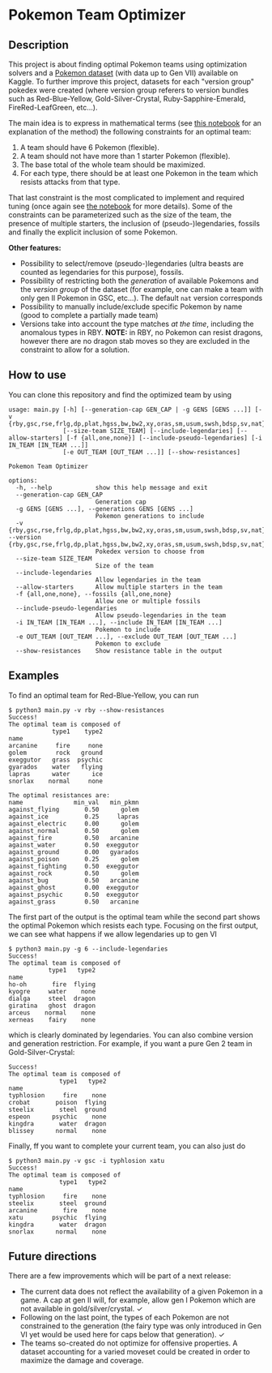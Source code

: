# Pokemon Team Optimizer

## Description
This project is about finding optimal Pokemon teams using optimization solvers and a [Pokemon dataset](https://www.kaggle.com/datasets/rounakbanik/pokemon) (with data up to Gen VII) available on Kaggle. To further improve this project, datasets for each "version group" pokedex were created (where version group referers to version bundles such as Red-Blue-Yellow, Gold-Silver-Crystal, Ruby-Sapphire-Emerald, FireRed-LeafGreen, etc...).

The main idea is to express in mathematical terms (see [this notebook](TeamOptimization.ipynb) for an explanation of the method) the following constraints for an optimal team:
1. A team should have 6 Pokemon (flexible).
2. A team should not have more than 1 starter Pokemon (flexible).
3. The base total of the whole team should be maximized.
4. For each type, there should be at least one Pokemon in the team which resists attacks from that type.

That last constraint is the most complicated to implement and required tuning (once again see [the notebook](TeamOptimization.ipynb) for more details). Some of the constraints can be parameterized such as the size of the team, the presence of multiple starters, the inclusion of (pseudo-)legendaries, fossils and finally the explicit inclusion of some Pokemon.

**Other features:**
- Possibility to select/remove (pseudo-)legendaries (ultra beasts are counted as legendaries for this purpose), fossils.
- Possibility of restricting both the *generation* of available Pokemons and the *version group* of the dataset (for example, one can make a team with only gen II Pokemon in GSC, etc...). The default `nat` version corresponds
- Possibility to manually include/exclude specific Pokemon by name (good to complete a partially made team)
- Versions take into account the type matches *at the time*, including the anomalous types in RBY. **NOTE:** in RBY, no Pokemon can resist dragons, however there are no dragon stab moves so they are excluded in the constraint to allow for a solution.

## How to use

You can clone this repository and find the optimized team by using
```console
usage: main.py [-h] [--generation-cap GEN_CAP | -g GENS [GENS ...]] [-v {rby,gsc,rse,frlg,dp,plat,hgss,bw,bw2,xy,oras,sm,usum,swsh,bdsp,sv,nat}]
               [--size-team SIZE_TEAM] [--include-legendaries] [--allow-starters] [-f {all,one,none}] [--include-pseudo-legendaries] [-i IN_TEAM [IN_TEAM ...]]
               [-e OUT_TEAM [OUT_TEAM ...]] [--show-resistances]

Pokemon Team Optimizer

options:
  -h, --help            show this help message and exit
  --generation-cap GEN_CAP
                        Generation cap
  -g GENS [GENS ...], --generations GENS [GENS ...]
                        Pokemon generations to include
  -v {rby,gsc,rse,frlg,dp,plat,hgss,bw,bw2,xy,oras,sm,usum,swsh,bdsp,sv,nat}, --version {rby,gsc,rse,frlg,dp,plat,hgss,bw,bw2,xy,oras,sm,usum,swsh,bdsp,sv,nat}
                        Pokedex version to choose from
  --size-team SIZE_TEAM
                        Size of the team
  --include-legendaries
                        Allow legendaries in the team
  --allow-starters      Allow multiple starters in the team
  -f {all,one,none}, --fossils {all,one,none}
                        Allow one or multiple fossils
  --include-pseudo-legendaries
                        Allow pseudo-legendaries in the team
  -i IN_TEAM [IN_TEAM ...], --include IN_TEAM [IN_TEAM ...]
                        Pokemon to include
  -e OUT_TEAM [OUT_TEAM ...], --exclude OUT_TEAM [OUT_TEAM ...]
                        Pokemon to exclude
  --show-resistances    Show resistance table in the output
```

## Examples

To find an optimal team for Red-Blue-Yellow, you can run
```console
$ python3 main.py -v rby --show-resistances
Success!
The optimal team is composed of
            type1    type2
name                      
arcanine     fire     none
golem        rock   ground
exeggutor   grass  psychic
gyarados    water   flying
lapras      water      ice
snorlax    normal     none

The optimal resistances are:
name              min_val   min_pkmn
against_flying       0.50      golem
against_ice          0.25     lapras
against_electric     0.00      golem
against_normal       0.50      golem
against_fire         0.50   arcanine
against_water        0.50  exeggutor
against_ground       0.00   gyarados
against_poison       0.25      golem
against_fighting     0.50  exeggutor
against_rock         0.50      golem
against_bug          0.50   arcanine
against_ghost        0.00  exeggutor
against_psychic      0.50  exeggutor
against_grass        0.50   arcanine
```
The first part of the output is the optimal team while the second part shows the optimal Pokemon which resists each type. Focusing on the first output, we can see what happens if we allow legendaries up to gen VI
```console
$ python3 main.py -g 6 --include-legendaries
Success!
The optimal team is composed of
           type1   type2
name                    
ho-oh       fire  flying
kyogre     water    none
dialga     steel  dragon
giratina   ghost  dragon
arceus    normal    none
xerneas    fairy    none
```
which is clearly dominated by legendaries. You can also combine version and generation restriction. For example, if you want a pure Gen 2 team in Gold-Silver-Crystal:
```console
Success!
The optimal team is composed of
              type1   type2
name                       
typhlosion     fire    none
crobat       poison  flying
steelix       steel  ground
espeon      psychic    none
kingdra       water  dragon
blissey      normal    none
```

Finally, ff you want to complete your current team, you can also just do
```console
$ python3 main.py -v gsc -i typhlosion xatu
Success!
The optimal team is composed of
              type1   type2
name                       
typhlosion     fire    none
steelix       steel  ground
arcanine       fire    none
xatu        psychic  flying
kingdra       water  dragon
snorlax      normal    none
```

## Future directions

There are a few improvements which will be part of a next release:
- The current data does not reflect the availability of a given Pokemon in a game. A cap at gen II will, for example, allow gen I Pokemon which are not available in gold/silver/crystal. &check;
- Following on the last point, the types of each Pokemon are not constrained to the generation (the fairy type was only introduced in Gen VI yet would be used here for caps below that generation). &check;
- The teams so-created do not optimize for offensive properties. A dataset accounting for a varied moveset could be created in order to maximize the damage and coverage.